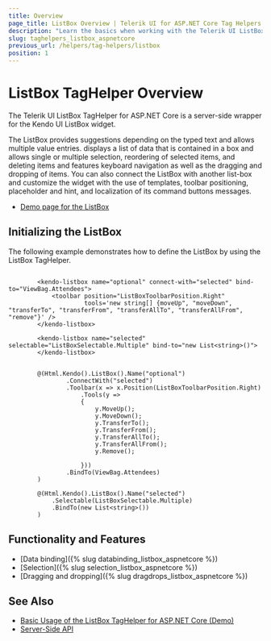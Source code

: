 ```yaml
---
title: Overview
page_title: ListBox Overview | Telerik UI for ASP.NET Core Tag Helpers
description: "Learn the basics when working with the Telerik UI ListBox TagHelper for ASP.NET Core (MVC 6 or ASP.NET Core MVC)."
slug: taghelpers_listbox_aspnetcore
previous_url: /helpers/tag-helpers/listbox
position: 1
---
```


# ListBox TagHelper Overview

The Telerik UI ListBox TagHelper for ASP.NET Core is a server-side wrapper for the Kendo UI ListBox widget.

The ListBox provides suggestions depending on the typed text and allows multiple value entries. displays a list of data that is contained in a box and allows single or multiple selection, reordering of selected items, and deleting items and features keyboard navigation as well as the dragging and dropping of items. You can also connect the ListBox with another list-box and customize the widget with the use of templates, toolbar positioning, placeholder and hint, and localization of its command buttons messages.

* [Demo page for the ListBox](https://demos.telerik.com/aspnet-core/listbox/tag-helper)

## Initializing the ListBox

The following example demonstrates how to define the ListBox by using the ListBox TagHelper.

```tagHelper

        <kendo-listbox name="optional" connect-with="selected" bind-to="ViewBag.Attendees">
            <toolbar position="ListBoxToolbarPosition.Right"
                     tools='new string[] {moveUp", "moveDown", "transferTo", "transferFrom", "transferAllTo", "transferAllFrom", "remove"}' />
        </kendo-listbox>

        <kendo-listbox name="selected" selectable="ListBoxSelectable.Multiple" bind-to="new List<string>()">
        </kendo-listbox>

```
```cshtml

        @(Html.Kendo().ListBox().Name("optional")
                .ConnectWith("selected")
                .Toolbar(x => x.Position(ListBoxToolbarPosition.Right)
                    .Tools(y =>
                    {
                        y.MoveUp();
                        y.MoveDown();
                        y.TransferTo();
                        y.TransferFrom();
                        y.TransferAllTo();
                        y.TransferAllFrom();
                        y.Remove();

                    }))
                .BindTo(ViewBag.Attendees)
        )

        @(Html.Kendo().ListBox().Name("selected")
            .Selectable(ListBoxSelectable.Multiple)
            .BindTo(new List<string>())
        )
```

## Functionality and Features

* [Data binding]({% slug databinding_listbox_aspnetcore %})
* [Selection]({% slug selection_listbox_aspnetcore %})
* [Dragging and dropping]({% slug dragdrops_listbox_aspnetcore %})

## See Also

* [Basic Usage of the ListBox TagHelper for ASP.NET Core (Demo)](https://demos.telerik.com/aspnet-core/listbox/tag-helper)
* [Server-Side API](/api/listbox)
